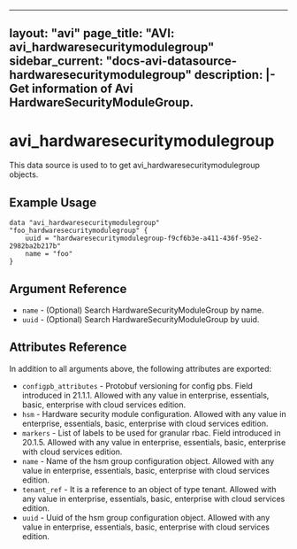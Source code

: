 <!--
    Copyright 2021 VMware, Inc.
    SPDX-License-Identifier: Mozilla Public License 2.0
-->
---
layout: "avi"
page_title: "AVI: avi_hardwaresecuritymodulegroup"
sidebar_current: "docs-avi-datasource-hardwaresecuritymodulegroup"
description: |-
  Get information of Avi HardwareSecurityModuleGroup.
---

# avi_hardwaresecuritymodulegroup

This data source is used to to get avi_hardwaresecuritymodulegroup objects.

## Example Usage

```hcl
data "avi_hardwaresecuritymodulegroup" "foo_hardwaresecuritymodulegroup" {
    uuid = "hardwaresecuritymodulegroup-f9cf6b3e-a411-436f-95e2-2982ba2b217b"
    name = "foo"
}
```

## Argument Reference

* `name` - (Optional) Search HardwareSecurityModuleGroup by name.
* `uuid` - (Optional) Search HardwareSecurityModuleGroup by uuid.

## Attributes Reference

In addition to all arguments above, the following attributes are exported:

* `configpb_attributes` - Protobuf versioning for config pbs. Field introduced in 21.1.1. Allowed with any value in enterprise, essentials, basic, enterprise with cloud services edition.
* `hsm` - Hardware security module configuration. Allowed with any value in enterprise, essentials, basic, enterprise with cloud services edition.
* `markers` - List of labels to be used for granular rbac. Field introduced in 20.1.5. Allowed with any value in enterprise, essentials, basic, enterprise with cloud services edition.
* `name` - Name of the hsm group configuration object. Allowed with any value in enterprise, essentials, basic, enterprise with cloud services edition.
* `tenant_ref` - It is a reference to an object of type tenant. Allowed with any value in enterprise, essentials, basic, enterprise with cloud services edition.
* `uuid` - Uuid of the hsm group configuration object. Allowed with any value in enterprise, essentials, basic, enterprise with cloud services edition.

